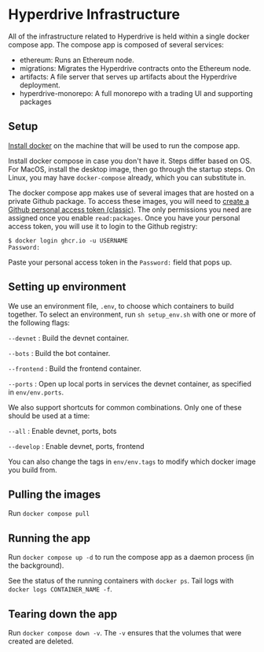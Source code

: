 # Hyperdrive Infrastructure

All of the infrastructure related to Hyperdrive is held within a single docker
compose app. The compose app is composed of several services:
- ethereum: Runs an Ethereum node.
- migrations: Migrates the Hyperdrive contracts onto the Ethereum node.
- artifacts: A file server that serves up artifacts about the Hyperdrive deployment.
- hyperdrive-monorepo: A full monorepo with a trading UI and supporting packages

## Setup

[Install docker](https://docs.docker.com/engine/install/) on the
machine that will be used to run the compose app.

Install docker compose in case you don't have it. Steps differ based on OS.
For MacOS, install the desktop image, then go through the startup steps.
On Linux, you may have `docker-compose` already, which you can substitute in.

The docker compose app makes use of several images that are hosted on a private Github package. To access
these images, you will need to [create a Github personal access token (classic)](https://docs.github.com/en/authentication/keeping-your-account-and-data-secure/creating-a-personal-access-token#creating-a-personal-access-token-classic).
The only permissions you need are assigned once you enable `read:packages`.
Once you have your personal access token, you will use it to login to the Github registry:

```
$ docker login ghcr.io -u USERNAME
Password:
```

Paste your personal access token in the `Password:` field that pops up.

## Setting up environment

We use an environment file, `.env`, to choose which containers to build together.
To select an environment, run `sh setup_env.sh` with one or more of the following flags:

`--devnet` : Build the devnet container.

`--bots` : Build the bot container.

`--frontend` : Build the frontend container.

`--ports` : Open up local ports in services the devnet container, as specified in `env/env.ports`.

We also support shortcuts for common combinations. Only one of these should be used at a time:

`--all` : Enable devnet, ports, bots

`--develop` : Enable devnet, ports, frontend

You can also change the tags in `env/env.tags` to modify which docker image you build from.

## Pulling the images

Run `docker compose pull`

## Running the app

Run `docker compose up -d` to run the compose app as a daemon process (in the background).

See the status of the running containers with `docker ps`.
Tail logs with `docker logs CONTAINER_NAME -f`.

## Tearing down the app

Run `docker compose down -v`. The `-v` ensures that the volumes that were
created are deleted.

